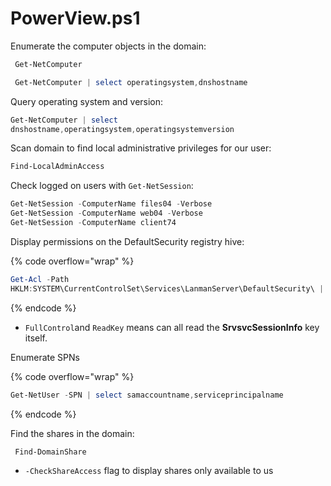 # PowerView.ps1

Enumerate the computer objects in the&#x20;domain:

```powershell
 Get-NetComputer 
```

```powershell
 Get-NetComputer | select operatingsystem,dnshostname
```

Query operating system and version:

```powershell
Get-NetComputer | select 
dnshostname,operatingsystem,operatingsystemversion
```

Scan domain to find local administrative privileges for our user:

```powershell
Find-LocalAdminAccess
```

Check logged on users with `Get-NetSession`:

```powershell
Get-NetSession -ComputerName files04 -Verbose
Get-NetSession -ComputerName web04 -Verbose
Get-NetSession -ComputerName client74
```

Display permissions on the DefaultSecurity registry hive:

{% code overflow="wrap" %}
```powershell
Get-Acl -Path 
HKLM:SYSTEM\CurrentControlSet\Services\LanmanServer\DefaultSecurity\ | fl 
```
{% endcode %}

* `FullControl`and `ReadKey` means can all read the **SrvsvcSessionInfo** key itself.

Enumerate SPNs

{% code overflow="wrap" %}
```powershell
Get-NetUser -SPN | select samaccountname,serviceprincipalname
```
{% endcode %}

Find the shares in the domain:

```powershell
 Find-DomainShare
```

* `-CheckShareAccess` flag to display shares only available to us
